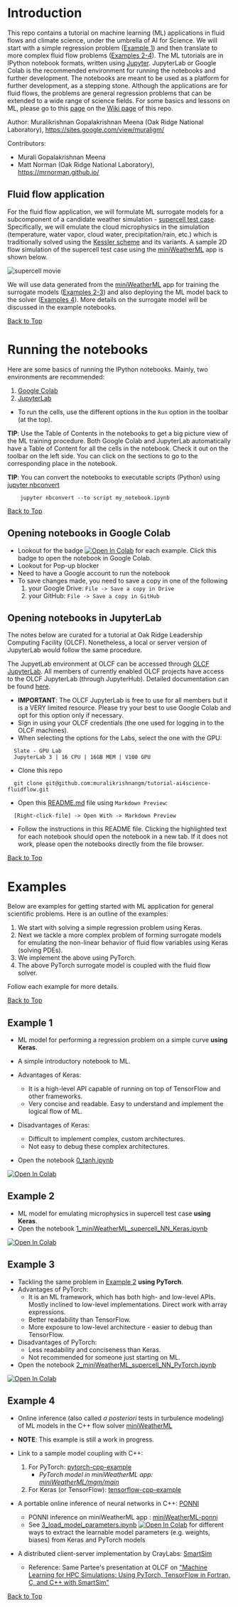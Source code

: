 # <a name="introduction"></a>Introduction

This repo contains a tutorial on machine learning (ML) applications in fluid flows and climate science, under the umbrella of AI for Science. We will start with a simple regression problem ([Example 1](#example1)) and then translate to more complex fluid flow problems ([Examples 2-4](#example2)). The ML tutorials are in IPython notebook formats, written using [Jupyter](https://jupyter.org/). JupyterLab or Google Colab is the recommended environment for running the notebooks and further development. The notebooks are meant to be used as a platform for further development, as a stepping stone. Although the applications are for fluid flows, the problems are general regression problems that can be extended to a wide range of science fields. For some basics and lessons on ML, please go to this [page](https://github.com/muralikrishnangm/tutorial-ai4science-fluidflow/wiki/ML-lessons-courses-for-beginners) on the [Wiki page](https://github.com/muralikrishnangm/tutorial-ai4science-fluidflow/wiki) of this repo.
 

Author: Muralikrishnan Gopalakrishnan Meena (Oak Ridge National Laboratory), https://sites.google.com/view/muraligm/

Contributors:
* Murali Gopalakrishnan Meena
* Matt Norman (Oak Ridge National Laboratory), https://mrnorman.github.io/

## Fluid flow application

For the fluid flow application, we will formulate ML surrogate models for a subcomponent of a candidate weather simulation - [supercell test case](https://en.wikipedia.org/wiki/Supercell). Specifically, we will emulate the cloud microphysics in the simulation (temperature, water vapor, cloud water, precipitation/rain, etc.) which is traditionally solved using the [Kessler scheme](https://doi.org/10.1002/2015MS000435) and its variants. A sample 2D flow simulation of the supercell test case using the [miniWeatherML](https://github.com/mrnorman/miniWeatherML.git) app is shown below.

![supercell movie](https://mrnorman.github.io/supercell_miniWeatherML.gif)

We will use data generated from the [miniWeatherML](https://github.com/mrnorman/miniWeatherML.git) app for training the surrogate models ([Examples 2-3](#example2)) and also deploying the ML model back to the solver ([Examples 4](#example4)). More details on the surrogate model will be discussed in the example notebooks.

[Back to Top](#introduction)

# Running the notebooks

Here are some basics of running the IPython notebooks. Mainly, two environments are recommended:

1. [Google Colab](https://colab.research.google.com/)
2. [JupyterLab](https://github.com/jupyterlab/jupyterlab)

* To run the cells, use the different options in the `Run` option in the toolbar (at the top).

**TIP**: Use the Table of Contents in the notebooks to get a big picture view of the ML training procedure. Both Google Colab and JupyterLab automatically have a Table of Content for all the cells in the notebook. Check it out on the toolbar on the left side. You can click on the sections to go to the corresponding place in the notebook.

**TIP**: You can convert the notebooks to executable scripts (Python) using [jupyter nbconvert](https://nbconvert.readthedocs.io/en/latest/usage.html#executable-script)
```
    jupyter nbconvert --to script my_notebook.ipynb
```

[Back to Top](#introduction)

## Opening notebooks in Google Colab

* Lookout for the badge [![Open In Colab](https://colab.research.google.com/assets/colab-badge.svg)](https://colab.research.google.com/github/muralikrishnangm/tutorial-ai4science-fluidflow/blob/main/HelloWorld.ipynb) for each example. Click this badge to open the notebook in Google Colab.
* Lookout for Pop-up blocker
* Need to have a Google account to run the notebook
* To save changes made, you need to save a copy in one of the following
  1. your Google Drive: `File -> Save a copy in Drive`
  2. your GitHub: `File -> Save a copy in GitHub`

## Opening notebooks in JupyterLab

The notes below are curated for a tutorial at Oak Ridge Leadership Computing Facility (OLCF). Nonetheless, a local or server version of JupyterLab would follow the same procedure.

The JupyetLab environment at OLCF can be accessed through [OLCF JupyterLab](https://jupyter.olcf.ornl.gov/). All members of currently enabled OLCF projects have access to the OLCF JupyterLab (through JupyterHub). Detailed documentation can be found [here](https://docs.olcf.ornl.gov/services_and_applications/jupyter/overview.html#jupyter-at-olcf).

* **IMPORTANT**: The OLCF JupyterLab is free to use for all members but it is a VERY limited resource. Please try your best to use Google Colab and opt for this option only if necessary.
* Sign in using your OLCF credentials (the one used for logging in to the OLCF machines).
* When selecting the options for the Labs, select the one with the GPU:
```
  Slate - GPU Lab
  JupyterLab 3 | 16 CPU | 16GB MEM | V100 GPU
```
* Clone this repo
```
  git clone git@github.com:muralikrishnangm/tutorial-ai4science-fluidflow.git
```
* Open this [README.md](README.md) file using `Markdown Preview`:
```
  [Right-click-file] -> Open With -> Markdown Preview
```
* Follow the instructions in this README file. Clicking the highlighted text for each notebook should open the notebook in a new tab. If it does not work, please open the notebooks directly from the file browser.

[Back to Top](#introduction)

# Examples

Below are examples for getting started with ML application for general scientific problems. Here is an outline of the examples:

1. We start with solving a simple regression problem using Keras.
2. Next we tackle a more complex problem of forming surrogate models for emulating the non-linear behavior of fluid flow variables using Keras (solving PDEs).
3. We implement the above using PyTorch.
4. The above PyTorch surrogate model is coupled with the fluid flow solver.

Follow each example for more details.

[Back to Top](#introduction)

## <a name="example1"></a>Example 1

* ML model for performing a regression problem on a simple curve **using Keras**.
* A simple introductory notebook to ML.
* Advantages of Keras: 
    - It is a high-level API capable of running on top of TensorFlow and other frameworks.
    - Very concise and readable. Easy to understand and implement the logical flow of ML.
* Disadvantages of Keras:
    - Difficult to implement complex, custom architectures.
    - Not easy to debug these complex architectures.
    
* Open the notebook [0_tanh.ipynb](0_tanh.ipynb)

[![Open In Colab](https://colab.research.google.com/assets/colab-badge.svg)](https://colab.research.google.com/github/muralikrishnangm/tutorial-ai4science-fluidflow/blob/main/0_tanh.ipynb)



## <a name="example2"></a>Example 2

* ML model for emulating microphysics in supercell test case **using Keras**.
* Open the notebook [1_miniWeatherML_supercell_NN_Keras.ipynb](1_miniWeatherML_supercell_NN_Keras.ipynb)

[![Open In Colab](https://colab.research.google.com/assets/colab-badge.svg)](https://colab.research.google.com/github/muralikrishnangm/tutorial-ai4science-fluidflow/blob/main/1_miniWeatherML_supercell_NN_Keras.ipynb)



## <a name="example3"></a>Example 3

* Tackling the same problem in [Example 2](#example2) **using PyTorch**.
* Advantages of PyTorch: 
    - It is an ML framework, which has both high- and low-level APIs. Mostly inclined to low-level implementations. Direct work with array expressions.
    - Better readability than TensorFlow.
    - More exposure to low-level architecture - easier to debug than TensorFlow.
* Disadvantages of PyTorch:
    - Less readability and conciseness than Keras.
    - Not recommended for someone just starting on ML.
* Open the notebook [2_miniWeatherML_supercell_NN_PyTorch.ipynb](2_miniWeatherML_supercell_NN_PyTorch.ipynb)

[![Open In Colab](https://colab.research.google.com/assets/colab-badge.svg)](https://colab.research.google.com/github/muralikrishnangm/tutorial-ai4science-fluidflow/blob/main/2_miniWeatherML_supercell_NN_PyTorch.ipynb)



## <a name="example4"></a>Example 4

* Online inference (also called *a posteriori* tests in turbulence modeling) of ML models in the C++ flow solver [miniWeatherML](https://github.com/mrnorman/miniWeatherML.git)

* **NOTE**: This example is still a work in progress.

* Link to a sample model coupling with C++: 
    1. For PyTorch: [pytorch-cpp-example](https://github.com/muralikrishnangm/pytorch-cpp-example.git)
        - *PyTorch model in miniWeatherML app: [miniWeatherML/mgm/main](https://github.com/mrnorman/miniWeatherML/tree/mgm/main)*
    3. For Keras (or TensorFlow): [tensorflow-cpp-example](https://github.com/muralikrishnangm/tensorflow-cpp-example.git)

* A portable online inference of neural networks in C++: [PONNI](https://github.com/mrnorman/ponni.git)
    - PONNI inference on miniWeatherML app : [miniWeatherML-ponni](https://github.com/mrnorman/miniWeatherML/tree/main/experiments/supercell_micro_surrogate)
    - See [3_load_model_parameters.ipynb](3_load_model_parameters.ipynb) [![Open In Colab](https://colab.research.google.com/assets/colab-badge.svg)](https://colab.research.google.com/github/muralikrishnangm/tutorial-ai4science-fluidflow/blob/main/3_load_model_parameters.ipynb)
 for different ways to extract the learnable model parameters (e.g. weights, biases) from Keras and PyTorch models

* A distributed client-server implementation by CrayLabs: [SmartSim](https://github.com/CrayLabs/SmartSim.git)
    - Reference: Same Partee's presentation at OLCF on ["Machine Learning for HPC Simulations: Using PyTorch, TensorFlow in Fortran, C, and C++ with SmartSim"](https://www.olcf.ornl.gov/calendar/userconcall-mar2022)

[Back to Top](#introduction)

